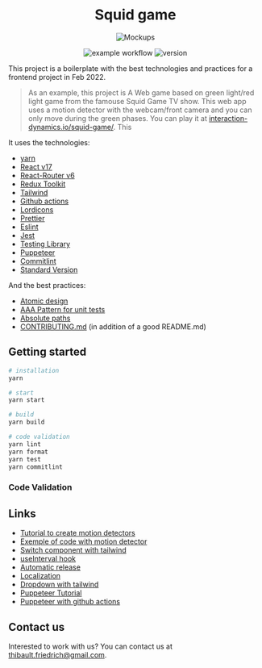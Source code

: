 <div align="center">

<h1>Squid game</h1>

![Mockups](https://user-images.githubusercontent.com/4005226/154565687-42e637ae-9df0-4c5f-8104-892d48b95786.png)

![example workflow](https://github.com/interaction-dynamics/squid-game/actions/workflows/validate.yml/badge.svg)
![version](https://img.shields.io/github/package-json/v/interaction-dynamics/squid-game)

</div>

This project is a boilerplate with the best technologies and practices for a frontend project in
Feb 2022.

> As an example, this project is A Web game based on green light/red light game from the famouse Squid Game TV
> show. This web app uses a motion detector with the webcam/front camera and you can only move during the green phases. 
> You can play it at [interaction-dynamics.io/squid-game/](interaction-dynamics.io/squid-game/). This

It uses the technologies:

- [yarn](https://yarnpkg.com/)
- [React v17](https://reactjs.org/)
- [React-Router v6](https://reactrouter.com/docs/en/v6)
- [Redux Toolkit](https://redux.js.org/)
- [Tailwind](https://tailwindcss.com/)
- [Github actions](https://github.com/features/actions)
- [Lordicons](https://cdn.lordicon.com/libs/mssddfmo/lord-icon-2.1.0.js)
- [Prettier](https://prettier.io/)
- [Eslint](https://eslint.org/)
- [Jest](https://jestjs.io)
- [Testing Library](https://testing-library.com/)
- [Puppeteer](https://github.com/puppeteer/puppeteer)
- [Commitlint](https://github.com/conventional-changelog/commitlint)
- [Standard Version](https://github.com/conventional-changelog/standard-version)

And the best practices:

- [Atomic design](https://atomicdesign.bradfrost.com/chapter-2/)
- [AAA Pattern for unit tests](https://medium.com/@pjbgf/title-testing-code-ocd-and-the-aaa-pattern-df453975ab80)
- [Absolute paths](https://create-react-app.dev/docs/importing-a-component/#absolute-imports)
- [CONTRIBUTING.md](./CONTRIBUTING.md) (in addition of a good README.md)

## Getting started

```bash
# installation
yarn

# start
yarn start

# build
yarn build

# code validation
yarn lint
yarn format
yarn test
yarn commitlint
```

### Code Validation

## Links

- [Tutorial to create motion detectors](https://codersblock.com/blog/motion-detection-with-javascript/)
- [Exemple of code with motion detector](https://github.com/lonekorean/diff-cam-scratchpad/blob/master/diff-cam-engine.js)
- [Switch component with tailwind](https://dev.to/themesberg/building-a-tailwind-css-toggleswitch-component-4pc3)
- [useInterval hook](https://overreacted.io/making-setinterval-declarative-with-react-hooks/)
- [Automatic release](https://github.com/conventional-changelog/standard-version/issues/610)
- [Localization](https://react.i18next.com/)
- [Dropdown with tailwind](https://tailwindui.com/components/application-ui/elements/dropdowns)
- [Puppeteer Tutorial](https://blog.logrocket.com/react-end-to-end-testing-jest-puppeteer/)
- [Puppeteer with github actions](https://levelup.gitconnected.com/running-puppeteer-with-jest-on-github-actions-for-automated-testing-with-coverage-6cd15bc843b0)

## Contact us

Interested to work with us? You can contact us at [thibault.friedrich@gmail.com](mailto:thibault.friedrich@gmail.com).
